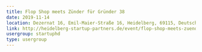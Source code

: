 ```yaml
---
title: Flop Shop meets Zünder für Gründer 38
date: 2019-11-14
location: Dezernat 16, Emil-Maier-Straße 16, Heidelberg, 69115, Deutschland
link: http://heidelberg-startup-partners.de/event/flop-shop-meets-zuender-fuer-gruender-38/
usergroup: startuphd
type: usergroup
---
```

